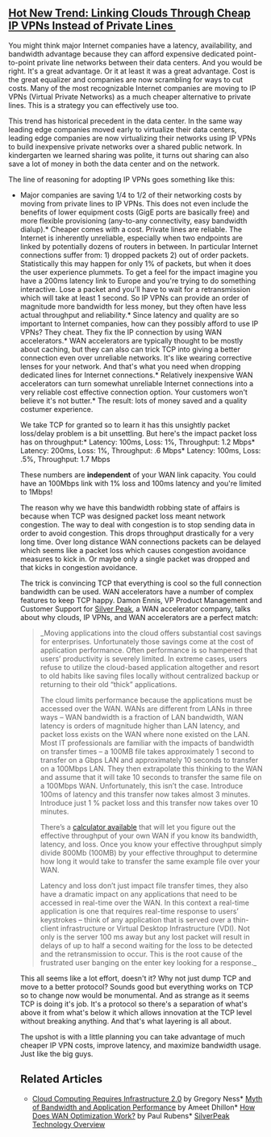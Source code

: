 ## [Hot New Trend: Linking Clouds Through Cheap IP VPNs Instead of Private Lines ](/blog/2009/6/30/hot-new-trend-linking-clouds-through-cheap-ip-vpns-instead-o.html)

    

    

You might think major Internet companies have a latency, availability, and bandwidth advantage because they can afford expensive dedicated point-to-point private line networks between their data centers. And you would be right. It's a great advantage. Or it at least it was a great advantage. Cost is the great equalizer and companies are now scrambling for ways to cut costs. Many of the most recognizable Internet companies are moving to IP VPNs (Virtual Private Networks) as a much cheaper alternative to private lines. This is a strategy you can effectively use too.  

This trend has historical precedent in the data center. In the same way leading edge companies moved early to virtualize their data centers, leading edge companies are now virtualizing their networks using IP VPNs to build inexpensive private networks over a shared public network. In kindergarten we learned sharing was polite, it turns out sharing can also save a lot of money in both the data center and on the network.  

The line of reasoning for adopting IP VPNs goes something like this:

*   Major companies are saving 1/4 to 1/2 of their networking costs by moving from private lines to IP VPNs. This does not even include the benefits of lower equipment costs (GigE ports are basically free) and more flexible provisioning (any-to-any connectivity, easy bandwidth dialup).*   Cheaper comes with a cost. Private lines are reliable. The Internet is inherently unreliable, especially when two endpoints are linked by potentially dozens of routers in between. In particular Internet connections suffer from: 1) dropped packets 2) out of order packets. Statistically this may happen for only 1% of packets, but when it does the user experience plummets. To get a feel for the impact imagine you have a 200ms latency link to Europe and you're trying to do something interactive. Lose a packet and you'll have to wait for a retransmission which will take at least 1 second. So IP VPNs can provide an order of magnitude more bandwidth for less money, but they often have less actual throughput and reliability.*   Since latency and quality are so important to Internet companies, how can they possibly afford to use IP VPNs? They cheat. They fix the IP connection by using WAN accelerators.*   WAN accelerators are typically thought to be mostly about caching, but they can also can trick TCP into giving a better connection even over unreliable networks. It's like wearing corrective lenses for your network. And that's what you need when dropping dedicated lines for Internet connections.*   Relatively inexpensive WAN accelerators can turn somewhat unreliable Internet connections into a very reliable cost effective connection option. Your customers won't believe it's not butter.*   The result: lots of money saved and a quality costumer experience.  

    We take TCP for granted so to learn it has this unsightly packet loss/delay problem is a bit unsettling. But here's the impact packet loss has on throughput:*   Latency: 100ms, Loss: 1%, Throughput: 1.2 Mbps*   Latency: 200ms, Loss: 1%, Throughput: .6 Mbps*   Latency: 100ms, Loss: .5%, Throughput: 1.7 Mbps  

    These numbers are **independent** of your WAN link capacity. You could have an 100Mbps link with 1% loss and 100ms latency and you're limited to 1Mbps!  

    The reason why we have this bandwidth robbing state of affairs is because when TCP was designed packet loss meant network congestion. The way to deal with congestion is to stop sending data in order to avoid congestion. This drops throughput drastically for a very long time. Over long distance WAN connections packets can be delayed which seems like a packet loss which causes congestion avoidance measures to kick in. Or maybe only a single packet was dropped and that kicks in congestion avoidance.  

    The trick is convincing TCP that everything is cool so the full connection bandwidth can be used. WAN accelerators have a number of complex features to keep TCP happy. Damon Ennis, VP Product Management and Customer Support for [Silver Peak](http://www.silver-peak.com/), a WAN accelerator company, talks about why clouds, IP VPNs, and WAN accelerators are a perfect match:

    > _Moving applications into the cloud offers substantial cost savings for enterprises. Unfortunately those savings come at the cost of application performance. Often performance is so hampered that users’ productivity is severely limited. In extreme cases, users refuse to utilize the cloud-based application altogether and resort to old habits like saving files locally without centralized backup or returning to their old “thick” applications.  
    >   
    > The cloud limits performance because the applications must be accessed over the WAN. WANs are different from LANs in three ways – WAN bandwidth is a fraction of LAN bandwidth, WAN latency is orders of magnitude higher than LAN latency, and packet loss exists on the WAN where none existed on the LAN. Most IT professionals are familiar with the impacts of bandwidth on transfer times – a 100MB file takes approximately 1 second to transfer on a Gbps LAN and approximately 10 seconds to transfer on a 100Mbps LAN. They then extrapolate this thinking to the WAN and assume that it will take 10 seconds to transfer the same file on a 100Mbps WAN. Unfortunately, this isn’t the case. Introduce 100ms of latency and this transfer now takes almost 3 minutes. Introduce just 1 % packet loss and this transfer now takes over 10 minutes.  
    >   
    > There’s a [calculator available]( http://www.silver-peak.com/calculator/) that will let you figure out the effective throughput of your own WAN if you know its bandwidth, latency, and loss. Once you know your effective throughput simply divide 800Mb (100MB) by your effective throughput to determine how long it would take to transfer the same example file over your WAN.  
    >   
    > Latency and loss don’t just impact file transfer times, they also have a dramatic impact on any applications that need to be accessed in real-time over the WAN. In this context a real-time application is one that requires real-time response to users’ keystrokes – think of any application that is served over a thin-client infrastructure or Virtual Desktop Infrastructure (VDI). Not only is the server 100 ms away but any lost packet will result in delays of up to half a second waiting for the loss to be detected and the retransmission to occur. This is the root cause of the frustrated user banging on the enter key looking for a response._

    This all seems like a lot effort, doesn't it? Why not just dump TCP and move to a better protocol? Sounds good but everything works on TCP so to change now would be monumental. And as strange as it seems TCP is doing it's job. It's a protocol so there's a separation of what's above it from what's below it which allows innovation at the TCP level without breaking anything. And that's what layering is all about.  

    The upshot is with a little planning you can take advantage of much cheaper IP VPN costs, improve latency, and maximize bandwidth usage. Just like the big guys.  

    ## Related Articles

    *   [Cloud Computing Requires Infrastructure 2.0](http://seekingalpha.com/article/98119-cloud-computing-requires-infrastructure-2-0#%20-%20Cloud%20Computing%20Requires%20Infrastructure%202.0) by Gregory Ness*   [Myth of Bandwidth and Application Performance](http://media.podtech.net/media/2006/12/PID_001545/Podtech_t_1580-the-myth-of-bandwidth-a.html) by Ameet Dhillon*   [How Does WAN Optimization Work?](http://www.enterprisenetworkingplanet.com/_featured/article.php/3816601/How-Does-WAN-Optimization-Work.htm) by Paul Rubens*   [SilverPeak Technology Overview](http://www.silver-peak.com/assets/download/pdf/wp_SilverPeak_Technology_Overview.pdf)    